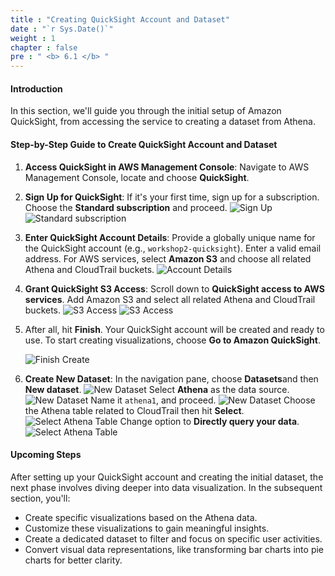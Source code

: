 ```yaml
---
title : "Creating QuickSight Account and Dataset"
date : "`r Sys.Date()`"
weight : 1
chapter : false
pre : " <b> 6.1 </b> "
---
```


#### Introduction

In this section, we'll guide you through the initial setup of Amazon QuickSight, from accessing the service to creating a dataset from Athena.

#### Step-by-Step Guide to Create QuickSight Account and Dataset

1. **Access QuickSight in AWS Management Console**: Navigate to AWS Management Console, locate and choose **QuickSight**.

2. **Sign Up for QuickSight**: If it's your first time, sign up for a subscription. Choose the **Standard subscription** and proceed.
   ![Sign Up](/images/6-quicksight/6.1-creating-quicksight/01-sign-up.png)
   ![Standard subscription](/images/6-quicksight/6.1-creating-quicksight/02-standard-subscription.png)

3. **Enter QuickSight Account Details**: Provide a globally unique name for the QuickSight account (e.g., `workshop2-quicksight`). Enter a valid email address. For AWS services, select **Amazon S3** and choose all related Athena and CloudTrail buckets.
   ![Account Details](/images/6-quicksight/6.1-creating-quicksight/03-account-details.png)

4. **Grant QuickSight S3 Access**: Scroll down to **QuickSight access to AWS services**. Add Amazon S3 and select all related Athena and CloudTrail buckets. 
   ![S3 Access](/images/6-quicksight/6.1-creating-quicksight/04-s3-access.png)
   ![S3 Access](/images/6-quicksight/6.1-creating-quicksight/05-s3-access.png)

5. After all, hit **Finish**. Your QuickSight account will be created and ready to use. To start creating visualizations, choose **Go to Amazon QuickSight**.

   ![Finish Create](/images/6-quicksight/6.1-creating-quicksight/06-hit-finish.png)

6. **Create New Dataset**: In the navigation pane, choose **Datasets**and then **New dataset**.
   ![New Dataset](/images/6-quicksight/6.1-creating-quicksight/07-new-dataset.png)
   Select **Athena** as the data source.
   ![New Dataset](/images/6-quicksight/6.1-creating-quicksight/08-new-dataset.png)
   Name it `athena1`, and proceed.
   ![New Dataset](/images/6-quicksight/6.1-creating-quicksight/09-new-dataset.png)
   Choose the Athena table related to CloudTrail then hit **Select**.
   ![Select Athena Table](/images/6-quicksight/6.1-creating-quicksight/10-select-athena-table.png)
   Change option to **Directly query your data**.
   ![Select Athena Table](/images/6-quicksight/6.1-creating-quicksight/11-select-athena-table.png)   

#### Upcoming Steps

After setting up your QuickSight account and creating the initial dataset, the next phase involves diving deeper into data visualization. In the subsequent section, you'll:

- Create specific visualizations based on the Athena data.
- Customize these visualizations to gain meaningful insights.
- Create a dedicated dataset to filter and focus on specific user activities.
- Convert visual data representations, like transforming bar charts into pie charts for better clarity.

